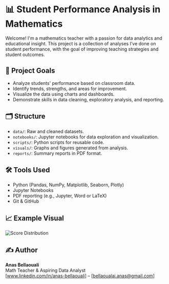 # 📊 Student Performance Analysis in Mathematics

Welcome! I'm a mathematics teacher with a passion for data analytics and educational insight. This project is a collection of analyses I’ve done on student performance, with the goal of improving teaching strategies and student outcomes.

## 📌 Project Goals

- Analyze students' performance based on classroom data.
- Identify trends, strengths, and areas for improvement.
- Visualize the data using charts and dashboards.
- Demonstrate skills in data cleaning, exploratory analysis, and reporting.

## 🗂️ Structure

- `data/`: Raw and cleaned datasets.
- `notebooks/`: Jupyter notebooks for data exploration and visualization.
- `scripts/`: Python scripts for reusable code.
- `visuals/`: Graphs and figures generated from analysis.
- `reports/`: Summary reports in PDF format.

## 🛠️ Tools Used

- Python (Pandas, NumPy, Matplotlib, Seaborn, Plotly)
- Jupyter Notebooks
- PDF reporting (e.g., Jupyter, Word or LaTeX)
- Git & GitHub

## 📈 Example Visual

![Score Distribution](visuals/score_distributions.png)

## ✍️ Author

**Anas Bellaouali**  
Math Teacher & Aspiring Data Analyst  
[www.linkedin.com/in/anas-bellaouali] – [bellaoualai.anas@gmail.com] 

